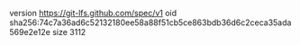 version https://git-lfs.github.com/spec/v1
oid sha256:74c7a36ad6c52132180ee58a88f51cb5ce863bdb36d6c2ceca35ada569e2e12e
size 3112
